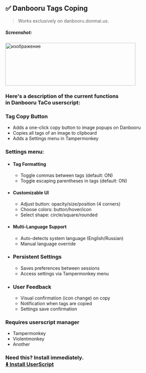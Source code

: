 ## ✅ Danbooru Tags Coping
> Works exclusively on danbooru.donmai.us.
##### Screenshot:<br>
<img width="406" height="133" alt="изображение" src="https://github.com/user-attachments/assets/b3fde65d-7655-44b6-80b9-8a6c99557323" />

### Here's a description of the current functions<br>in Danbooru TaCo userscript:

### Tag Copy Button
 - Adds a one-click copy button to image popups on Danbooru
 - Copies all tags of an image to clipboard
 - Adds a Settings menu in Tampermonkey

### Settings menu:
  - #### Tag Formatting
    - Toggle commas between tags (default: ON)
    - Toggle escaping parentheses in tags (default: ON)

  - #### Customizable UI
    - Adjust button: opacity/size/position (4 corners)
    - Choose colors: button/hover/icon
    - Select shape: circle/square/rounded

  - #### Multi-Language Support
    - Auto-detects system language (English/Russian)
    - Manual language override

  - ### Persistent Settings
    - Saves preferences between sessions
    - Access settings via Tampermonkey menu

  - ### User Feedback
    - Visual confirmation (icon change) on copy
    - Notification when tags are copied
    - Settings save confirmation

### Requires userscript manager 
- Tampermonkey
- Violentmonkey
- Another

### Need this? Install immediately.<br>[⬇️ Install UserScript](https://raw.githubusercontent.com/vanja-san/JS-UserScripts/main/danbooruTaCo.user.js)
